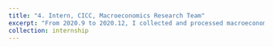 ```yaml
---
title: "4. Intern, CICC, Macroeconomics Research Team"
excerpt: "From 2020.9 to 2020.12, I collected and processed macroeconomic and industry-level data, analyzed internal dynamics of key industrial chains, particularly in steel, and constructed analytical databases. Besides, I also independently drafted two analytical reports on firm productivity and Indian economic growth forecasting. "
collection: internship
---
```



